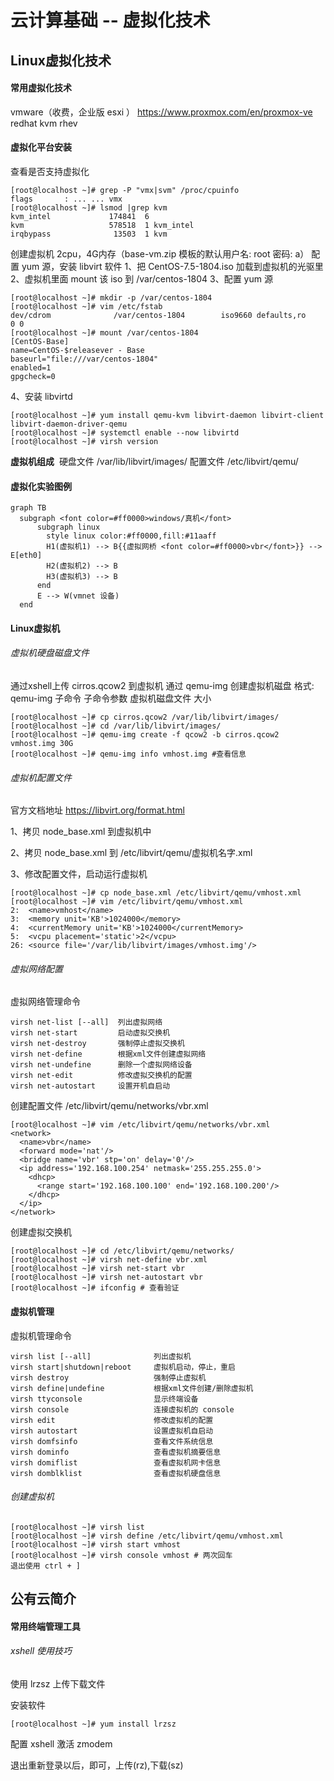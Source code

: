 # 云计算基础 -- 虚拟化技术

## Linux虚拟化技术

#### 常用虚拟化技术

  vmware（收费，企业版 esxi ）
  https://www.proxmox.com/en/proxmox-ve
  redhat kvm rhev

#### 虚拟化平台安装

查看是否支持虚拟化

```shell 
[root@localhost ~]# grep -P "vmx|svm" /proc/cpuinfo
flags		: ... ... vmx
[root@localhost ~]# lsmod |grep kvm
kvm_intel             174841  6 
kvm                   578518  1 kvm_intel
irqbypass              13503  1 kvm
```

创建虚拟机 2cpu，4G内存（base-vm.zip 模板的默认用户名: root  密码: a）
配置 yum 源，安装 libvirt 软件
1、把 CentOS-7.5-1804.iso 加载到虚拟机的光驱里
2、虚拟机里面 mount 该 iso 到 /var/centos-1804
3、配置 yum 源

```shell
[root@localhost ~]# mkdir -p /var/centos-1804
[root@localhost ~]# vim /etc/fstab
dev/cdrom              /var/centos-1804        iso9660 defaults,ro     0 0
[root@localhost ~]# mount /var/centos-1804
[CentOS-Base]
name=CentOS-$releasever - Base
baseurl="file:///var/centos-1804"
enabled=1
gpgcheck=0
```

4、安装 libvirtd

```shell
[root@localhost ~]# yum install qemu-kvm libvirt-daemon libvirt-client libvirt-daemon-driver-qemu
[root@localhost ~]# systemctl enable --now libvirtd
[root@localhost ~]# virsh version
```

**虚拟机组成**
​    硬盘文件  /var/lib/libvirt/images/
​    配置文件  /etc/libvirt/qemu/

#### 虚拟化实验图例

```mermaid
graph TB
  subgraph <font color=#ff0000>windows/真机</font>
      subgraph linux
        style linux color:#ff0000,fill:#11aaff
        H1(虚拟机1) --> B{{虚拟网桥 <font color=#ff0000>vbr</font>}} --> E[eth0]
        H2(虚拟机2) --> B
        H3(虚拟机3) --> B
      end
      E --> W(vmnet 设备)
  end
```

#### Linux虚拟机

###### 虚拟机硬盘磁盘文件

通过xshell上传 cirros.qcow2 到虚拟机
通过 qemu-img 创建虚拟机磁盘
格式: qemu-img  子命令  子命令参数  虚拟机磁盘文件  大小

```shell
[root@localhost ~]# cp cirros.qcow2 /var/lib/libvirt/images/
[root@localhost ~]# cd /var/lib/libvirt/images/
[root@localhost ~]# qemu-img create -f qcow2 -b cirros.qcow2 vmhost.img 30G
[root@localhost ~]# qemu-img info vmhost.img #查看信息
```

###### 虚拟机配置文件

官方文档地址 https://libvirt.org/format.html

1、拷贝 node_base.xml 到虚拟机中

2、拷贝 node_base.xml 到 /etc/libvirt/qemu/虚拟机名字.xml

3、修改配置文件，启动运行虚拟机

```shell
[root@localhost ~]# cp node_base.xml /etc/libvirt/qemu/vmhost.xml
[root@localhost ~]# vim /etc/libvirt/qemu/vmhost.xml
2:	<name>vmhost</name>
3:	<memory unit='KB'>1024000</memory>
4:	<currentMemory unit='KB'>1024000</currentMemory>
5:	<vcpu placement='static'>2</vcpu>
26:	<source file='/var/lib/libvirt/images/vmhost.img'/>
```

###### 虚拟网络配置

虚拟网络管理命令

```shell
virsh net-list [--all]	列出虚拟网络
virsh net-start    		启动虚拟交换机
virsh net-destroy   	强制停止虚拟交换机
virsh net-define    	根据xml文件创建虚拟网络
virsh net-undefine   	删除一个虚拟网络设备
virsh net-edit     		修改虚拟交换机的配置
virsh net-autostart  	设置开机自启动
```

创建配置文件 /etc/libvirt/qemu/networks/vbr.xml

```shell
[root@localhost ~]# vim /etc/libvirt/qemu/networks/vbr.xml
<network>
  <name>vbr</name>
  <forward mode='nat'/>
  <bridge name='vbr' stp='on' delay='0'/>
  <ip address='192.168.100.254' netmask='255.255.255.0'>
    <dhcp>
      <range start='192.168.100.100' end='192.168.100.200'/>
    </dhcp>
  </ip>
</network>
```

创建虚拟交换机

```shell
[root@localhost ~]# cd /etc/libvirt/qemu/networks/
[root@localhost ~]# virsh net-define vbr.xml
[root@localhost ~]# virsh net-start vbr
[root@localhost ~]# virsh net-autostart vbr
[root@localhost ~]# ifconfig # 查看验证
```

#### 虚拟机管理

虚拟机管理命令

```shell
virsh list [--all]           	列出虚拟机
virsh start|shutdown|reboot  	虚拟机启动，停止，重启
virsh destroy                	强制停止虚拟机
virsh define|undefine        	根据xml文件创建/删除虚拟机
virsh ttyconsole             	显示终端设备
virsh console                	连接虚拟机的 console
virsh edit       				修改虚拟机的配置
virsh autostart  				设置虚拟机自启动
virsh domfsinfo  				查看文件系统信息
virsh dominfo    				查看虚拟机摘要信息
virsh domiflist  				查看虚拟机网卡信息
virsh domblklist 				查看虚拟机硬盘信息
```

###### 创建虚拟机

```shell
[root@localhost ~]# virsh list
[root@localhost ~]# virsh define /etc/libvirt/qemu/vmhost.xml
[root@localhost ~]# virsh start vmhost
[root@localhost ~]# virsh console vmhost # 两次回车
退出使用 ctrl + ]
```

## 公有云简介

#### 常用终端管理工具

###### xshell 使用技巧

使用 lrzsz 上传下载文件

安装软件 

```shell
[root@localhost ~]# yum install lrzsz
```

配置 xshell 激活 zmodem

退出重新登录以后，即可，上传(rz),下载(sz)